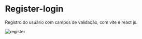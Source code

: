 # Register-login
Registro do usuário com campos de validação, com vite e react js.

![register](https://user-images.githubusercontent.com/109553661/204682957-089a02d5-778a-4109-ba03-77d93d9538a0.png)
